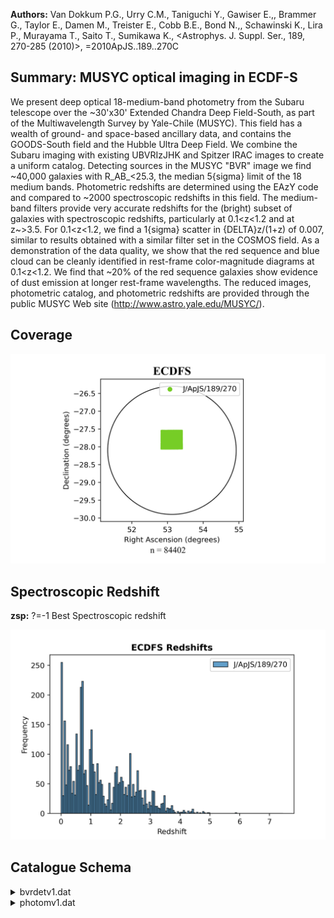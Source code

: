 **Authors:** Van Dokkum P.G., Urry C.M., Taniguchi Y., Gawiser E.,, Brammer G., Taylor E., Damen M., Treister E., Cobb B.E., Bond N.,, Schawinski K., Lira P., Murayama T., Saito T., Sumikawa K., <Astrophys. J. Suppl. Ser., 189, 270-285 (2010)>, =2010ApJS..189..270C

## Summary: MUSYC optical imaging in ECDF-S 

We present deep optical 18-medium-band photometry from the Subaru telescope over the ~30'x30' Extended Chandra Deep Field-South, as part of the Multiwavelength Survey by Yale-Chile (MUSYC). This field has a wealth of ground- and space-based ancillary data, and contains the GOODS-South field and the Hubble Ultra Deep Field. We combine the Subaru imaging with existing UBVRIzJHK and Spitzer IRAC images to create a uniform catalog. Detecting sources in the MUSYC "BVR" image we find ~40,000 galaxies with R_AB_<25.3, the median 5{sigma} limit of the 18 medium bands. Photometric redshifts are determined using the EAzY code and compared to ~2000 spectroscopic redshifts in this field. The medium-band filters provide very accurate redshifts for the (bright) subset of galaxies with spectroscopic redshifts, particularly at 0.1<z<1.2 and at z~>3.5. For 0.1<z<1.2, we find a 1{sigma} scatter in {DELTA}z/(1+z) of 0.007, similar to results obtained with a similar filter set in the COSMOS field. As a demonstration of the data quality, we show that the red sequence and blue cloud can be cleanly identified in rest-frame color-magnitude diagrams at 0.1<z<1.2. We find that ~20% of the red sequence galaxies show evidence of dust emission at longer rest-frame wavelengths. The reduced images, photometric catalog, and photometric redshifts are provided through the public MUSYC Web site (http://www.astro.yale.edu/MUSYC/).
## Coverage
![image](https://raw.githubusercontent.com/joshgithubbin/Sherlock-DDF/refs/heads/main/Catalogue%20Plotting/Catalogues/J-ApJS-189-270/Subcatalogues/ECDFS/Plots/fieldcover.png)
## Spectroscopic Redshift 
 
**zsp:** ?=-1 Best Spectroscopic redshift 
 

![image](https://raw.githubusercontent.com/joshgithubbin/Sherlock-DDF/refs/heads/main/Catalogue%20Plotting/Catalogues/J-ApJS-189-270/Subcatalogues/ECDFS/Plots/zspec.png)
## Catalogue Schema

<details>
<summary>bvrdetv1.dat</summary>

| Bytes     | Format   | Units    | Label     | Explanations                                            |
|:----------|:---------|:---------|:----------|:--------------------------------------------------------|
| 4- 8      | I5       | ---      | Seq       | [0/84401] Sequential Object Identifier                  |
| 12- 21    | F10.6    | deg      | RAdeg     | Right ascension J2000 from SExtractor                   |
| 25- 34    | F10.6    | deg      | DEdeg     | Declination J2000 from SExtractor                       |
| 43- 47    | F5.3     | ---      | S/G       | [0/1] Sextractor neural network classifier,             |
| 0         | (Galaxy) | ->       | 1         | (star)                                                  |
| 55- 60    | F6.3     | pix      | Rkron     | Sextractor Kron_radius                                  |
| 67- 73    | F7.3     | pix      | A         | Sextractor parameter measuring major axis               |
| 81- 86    | F6.3     | pix      | B         | Sextractor parameter measuring minor axis               |
| 93- 99    | F7.3     | deg      | theta     | [-90/90] Sextractor parameter measuring angle           |
| 107- 112  | F6.3     | pix      | Aptot     | [0.99/12.8] Size of total aperture radius               |
| 120- 125  | F6.3     | ---      | Totcor    | [0/18.3] Approximate correction factor from             |
| 129- 138  | F10.3    | uJy      | FAuto     | SExtractor AUTO flux measured on BVR image              |
| 147- 151  | F5.3     | uJy      | e_FAuto   | [0.008] SExtractor AUTO flux error measured on          |
| 157- 164  | F8.3     | uJy      | Flux      | BVR image Sextractor flux (1)                           |
| 172- 177  | F6.3     | uJy      | e_Flux    | [-0.8/30] Error in flux (2)                             |
| 183- 190  | F8.3     | uJy      | FU38      | U38 band Sextractor flux (1)                            |
| 198- 203  | F6.3     | uJy      | e_FU38    | [-0.7/0.32] Error in flux (2)                           |
| 209- 216  | F8.3     | uJy      | FU        | U band Sextractor flux (1)                              |
| 224- 229  | F6.3     | uJy      | e_FU      | [-0.1/0.8] Error in flux (2)                            |
| 235- 242  | F8.3     | uJy      | FB        | B band Sextractor flux (1)                              |
| 250- 255  | F6.3     | uJy      | e_FB      | [-0.2/0.2] Error in flux (2)                            |
| 261- 268  | F8.3     | uJy      | FV        | V band Sextractor flux (1)                              |
| 276- 281  | F6.3     | uJy      | e_FV      | [-0.2/0.7] Error in flux (2)                            |
| 287- 294  | F8.3     | uJy      | FR        | R band Sextractor flux (1)                              |
| 303- 307  | F5.3     | uJy      | e_FR      | [0.012] Error in flux (2)                               |
| 313- 320  | F8.3     | uJy      | FI        | I band Sextractor flux (1)                              |
| 328- 333  | F6.3     | uJy      | e_FI      | [-6.2/2.9] Error in flux (2)                            |
| 339- 346  | F8.3     | uJy      | Fz        | z band Sextractor flux (1)                              |
| 354- 359  | F6.3     | uJy      | e_Fz      | [-2/4.2] Error in flux (2)                              |
| 364- 372  | F9.3     | uJy      | FJ        | J band Sextractor flux (1)                              |
| 379- 385  | F7.3     | uJy      | e_FJ      | [-30/32] Error in flux (2)                              |
| 388- 398  | F11.3    | uJy      | FH        | H band Sextractor flux (1)                              |
| 405- 411  | F7.3     | uJy      | e_FH      | [-40/24] Error in flux (2)                              |
| 416- 424  | F9.3     | uJy      | FK        | K band Sextractor flux (1)                              |
| 431- 437  | F7.3     | uJy      | e_FK      | [-12.8/27.2] Error in flux (2)                          |
| 443- 450  | F8.3     | uJy      | FIA427    | IA427 (4256.3{AA}) band Sextractor flux (1)             |
| 458- 463  | F6.3     | uJy      | e_FIA427  | [-3.9/7.5] Error in flux (2)                            |
| 469- 476  | F8.3     | uJy      | FIA445    | IA445 (4450{AA}, B) band Sextractor flux (1)            |
| 483- 489  | F7.3     | uJy      | e_FIA445  | [-11/2.1] Error in flux (2)                             |
| 494- 502  | F9.3     | uJy      | FIA464    | IA464 (4633.3{AA}) band Sextractor flux (1)             |
| 509- 515  | F7.3     | uJy      | e_FIA464  | [-10.5/176.4] Error in flux (2)                         |
| 522- 528  | F7.3     | uJy      | FIA484    | IA484 (4845.9{AA}) band Sextractor flux (1)             |
| 537- 541  | F5.3     | uJy      | e_FIA484  | [0.014] Error in flux (2)                               |
| 547- 554  | F8.3     | uJy      | FIA505    | IA505 (5060.7{AA}) band Sextractor flux (1)             |
| 562- 567  | F6.3     | uJy      | e_FIA505  | [-0.63/0.31] Error in flux (2)                          |
| 574- 580  | F7.3     | uJy      | FIA527    | IA527 (5258.9{AA}) band Sextractor flux (1)             |
| 589- 593  | F5.3     | uJy      | e_FIA527  | [0.014] Error in flux (2)                               |
| 600- 606  | F7.3     | uJy      | FIA550    | IA550 (V) band Sextractor flux (1)                      |
| 614- 619  | F6.3     | uJy      | e_FIA550  | [-3.8/44.7] Error in flux (2)                           |
| 625- 632  | F8.3     | uJy      | FIA574    | IA574 (5762.1{AA}) band Sextractor flux (1)             |
| 640- 645  | F6.3     | uJy      | e_FIA574  | [-0.62/0.43] Error in flux (2)                          |
| 652- 658  | F7.3     | uJy      | FIA598    | IA598 (6000{AA}) band Sextractor flux (1)               |
| 667- 671  | F5.3     | uJy      | e_FIA598  | [0.016] Error in flux (2)                               |
| 678- 684  | F7.3     | uJy      | FIA624    | IA624 (6230.0{AA}) band Sextractor flux (1)             |
| 693- 697  | F5.3     | uJy      | e_FIA624  | [0.018] Error in flux (2)                               |
| 704- 710  | F7.3     | uJy      | FIA651    | IA651 (6502{AA}) band Sextractor flux (1)               |
| 719- 723  | F5.3     | uJy      | e_FIA651  | [0.015] Error in flux (2)                               |
| 730- 736  | F7.3     | uJy      | FIA679    | IA679 (6778.8{AA}) band Sextractor flux (1)             |
| 745- 749  | F5.3     | uJy      | e_FIA679  | [0.016] Error in flux (2)                               |
| 755- 762  | F8.3     | uJy      | FIA709    | IA709 (7010.7{AA}) band Sextractor flux (1)             |
| 769- 775  | F7.3     | uJy      | e_FIA709  | [-79/6] Error in flux (2)                               |
| 782- 788  | F7.3     | uJy      | FIA738    | IA738 (7358.7{AA}) band Sextractor flux (1)             |
| 797- 801  | F5.3     | uJy      | e_FIA738  | [0.018] Error in flux (2)                               |
| 808- 814  | F7.3     | uJy      | FIA767    | IA767 (7681.2{AA}) band Sextractor flux (1)             |
| 823- 827  | F5.3     | uJy      | e_FIA767  | [0.045] Error in flux (2)                               |
| 834- 840  | F7.3     | uJy      | FIA797    | IA797 (7970{AA}) band Sextractor flux (1)               |
| 849- 853  | F5.3     | uJy      | e_FIA797  | [0.056] Error in flux (2)                               |
| 859- 866  | F8.3     | uJy      | FIA827    | IA827 (8240.9{AA}) band Sextractor flux (1)             |
| 873- 879  | F7.3     | uJy      | e_FIA827  | [-29/52]?=- Error in flux (2)                           |
| 886- 892  | F7.3     | uJy      | FIA856    | IA856 (8560{AA}) band Sextractor flux (1)               |
| 901- 905  | F5.3     | uJy      | e_FIA856  | [0.072] Error in flux (2)                               |
| 910- 918  | F9.3     | uJy      | F3.6      | Spitzer/IRAC 3.6{mu}m band Sextractor flux (1)          |
| 924- 931  | F8.3     | uJy      | e_F3.6    | [-304/8200] Error in flux (2)                           |
| 937- 944  | F8.3     | uJy      | F4.5      | Spitzer/IRAC 4.5{mu}m band Sextractor flux (1)          |
| 950- 957  | F8.3     | uJy      | e_F4.5    | [-106/311] Error in flux (2)                            |
| 962- 970  | F9.3     | uJy      | F5.8      | Spitzer/IRAC 5.8{mu}m band Sextractor flux (1)          |
| 976- 983  | F8.3     | uJy      | e_F5.8    | [-233/472] Error in flux (2)                            |
| 988- 996  | F9.3     | uJy      | F8.0      | Spitzer/IRAC 8.0{mu}m band Sextractor flux (1)          |
| 1002-1009 | F8.3     | uJy      | e_F8.0    | [-276/197] Error in flux (2)                            |
| 1016-1019 | I4       | ---      | Flags     | SExtractor Flag from BVR detection image (3)            |
| 1022-1027 | I6       | ---      | MUSYC     | Number of Corresponding source in MUSYC broad           |
| 1         | =        | The      | object    | has neighbours, bright and close enough to              |
| 2         | =        | The      | object    | was originally blended with another one                 |
| 4         | =        | At       | least     | one pixel of the object is saturated (or very close to) |
| 8         | =        | The      | object    | is truncated (too close to an image boundary)           |
| 16        | =        | Object's | aperture  | data are incomplete or corrupted                        |
| 32        | =        | Object's | isophotal | data are incomplete or corrupted                        |
| 64        | =        | A        | memory    | overflow occurred during deblending                     |
| 128       | =        | A        | memory    | overflow occurred during extraction                     |

**Note**: From aperture radius = 1xFWHM; not corrected from Galactic absorption.
Note (2): From empty apertures of size 1xFWHM
Note (3): SExtractor flag FLAGS contain, coded in additive numbers, all the
          extraction flags as a sum of powers of 2:
    1 = The object has neighbours, bright and close enough to
         significantly bias the MAG AUTO photometry or bad pixels
         (more than 10% of the integrated area affected)
    2 = The object was originally blended with another one
    4 = At least one pixel of the object is saturated (or very close to)
    8 = The object is truncated (too close to an image boundary)
   16 = Object's aperture data are incomplete or corrupted
   32 = Object's isophotal data are incomplete or corrupted
   64 = A memory overflow occurred during deblending
  128 = A memory overflow occurred during extraction

</details>

<details>
<summary>photomv1.dat</summary>

| Bytes   | Format   | Units     | Label    | Explanations                                 |
|:--------|:---------|:----------|:---------|:---------------------------------------------|
| 2- 6    | I5       | ---       | Seq      | [0/84401] Sequential Object Identifier       |
| 10- 19  | F10.6    | deg       | RAdeg    | Right ascension J2000 from SExtractor        |
| 24- 33  | F10.6    | deg       | DEdeg    | Declination J2000 from SExtractor            |
| 42      | I1       | ---       | X        | [0/1] Flag 1 if detected source is an X-ray  |
| 46- 51  | F6.3     | ---       | zsp      | ?=-1 Best Spectroscopic redshift             |
| 59- 60  | I2       | ---       | r_zsp    | [1/24]?=-1 Catalog from which adopted        |
| 66- 67  | I2       | ---       | q_zsp    | ?=-1 Quality Flag from Orginal Survey (5)    |
| 70- 76  | F7.3     | ---       | zph      | ?=-99.000 Redshift estimate from EAzY        |
| 79- 85  | F7.3     | ---       | E_zph    | ?=-99.000 68% confidence lower limit EAzY    |
| 88- 94  | F7.3     | ---       | e_zph    | ?=-99.000 68% confidence upper limit EAzY    |
| 96-103  | F8.3     | ---       | chizph   | ?=-99.000 Chi-squared value of EAzY best fit |
| 105-112 | F8.3     | ---       | q_zph    | ?=-99.000 Quality Flag from EAzY (best <=1)  |
| 120     | I1       | ---       | S/G2     | [0/1] 1 if EAzY fit to stellar template is   |
| 124-129 | F6.2     | mag       | FVRF     | ?=99.00 Rest-frame V-band flux from EAzY     |
| 134-138 | F5.2     | mag       | U-VRF    | ?=99.00 Rest-frame U-V band color from EAzY  |
| 143-147 | F5.2     | mag       | V-JRF    | ?=99.00 Rest-frame V-J band color from EAzY  |
| 1       | =        | VVDS,     | CIMOS    | VLT Deep Survey                              |
| 2       | =        | Szokoly   | et       | al., 2004, Cat. J/ApJS/155/271               |
| 3       | =        | Croom     | et       | al., 2001, Cat. J/MNRAS/328/150              |
| 5       | =        | Van       | der      | Wel et al., 2004ApJ...601L...5V              |
| 10      | =        | Cristiani | et       | al. 2000A&A...359..489C                      |
| 11      | =        | Strogler  | et       | al., 2004, Cat. J/ApJ/613/200                |
| 18      | =        | MUSYC,    | Lira     | et al., in prep                              |
| 19      | =        | Treister  | et       | al, 2009, Cat. J/ApJ/693/1713                |
| 20      | =        | Cimatti   | et       | al., 2002, Cat. J/A+A/392/395 (K20)          |
| 21      | =        | Kriek     | et       | al., 2008, Cat. J/ApJ/677/219                |
| 22      | =        | VLT/FORS2 | Vanzella | et al., 2008, Cat. J/A+A/478/83;             |
| 23      | =        | GOODS     | VIMOS    | (Balestra et al., 2010, Cat. J/A+A/512/A12)  |
| 24      | =        | GOODS     | VIMOS    | (Balestra et al., 2010, Cat. J/A+A/512/A12)  |

**Note**: X-ray counterparts included an additional QSO template when
     finding redshift solutions and rest frame colors in EAzY
Note (5): Best redshift taken from compilations by Gabe & the GOODS team as
          well as the literature, as follows:
   1 = VVDS, CIMOS VLT Deep Survey
       1: 50% confidence in the redshift;
       2: 75% confidence in the redshift;
       3: 95% confidence in the redshift;
       4: 100% confidence in the redshift;
       9:  Single emission line objects
   2 = Szokoly et al., 2004, Cat. J/ApJS/155/271
       3.0: reliable redshift determination with unambigous X-ray counterpart;
       2.0: reliable redshift determination;
       1.0: detection of some features (typically single narrow EL);
       0.5: hint of some spectral features;
       0.0: no success
   3 = Croom et al., 2001, Cat. J/MNRAS/328/150
   5 = Van der Wel et al., 2004ApJ...601L...5V
  10 = Cristiani et al. 2000A&A...359..489C
  11 = Strogler et al., 2004, Cat. J/ApJ/613/200
  18 = MUSYC, Lira et al., in prep
  19 = Treister et al, 2009, Cat. J/ApJ/693/1713
  20 = Cimatti et al., 2002, Cat. J/A+A/392/395 (K20)
  21 = Kriek et al., 2008, Cat. J/ApJ/677/219
  22 = VLT/FORS2 Vanzella et al., 2008, Cat. J/A+A/478/83;
       A: Solid redshift determination;
       B: likely redshift determination;
       C: tentative redshift determination
  23 = GOODS VIMOS (Balestra et al., 2010, Cat. J/A+A/512/A12)
       Low Res Blue (LR) spectra v2.0.1:
       1:100% confidence in the redshift;
       2: 60% confidence in the redshift;
       3: 20% confidence in the redshift
  24 = GOODS VIMOS (Balestra et al., 2010, Cat. J/A+A/512/A12)
       Med Res Orange (MR) spectra v2.0:
       1: 100% confidence in the redshift;
       2: 95% confidence in the redshift;
       3: 60% confidence in the redshift

</details>
